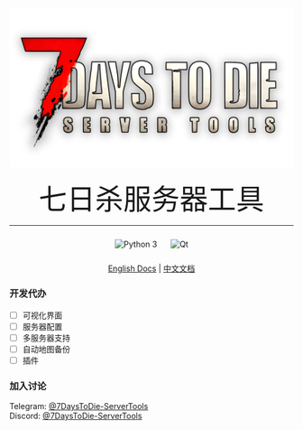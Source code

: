 ![LOGO](./设计素材/logo.png)
<div style="text-align:center;font-size: 50px">七日杀服务器工具</div>
<hr>

[//]: # (徽章)
<p style="text-align:center;">
        <img style="padding: 10px" src="https://img.shields.io/badge/Python-3.x-blue.svg" alt="Python 3">
        <img style="padding: 10px" src="https://img.shields.io/badge/Qt-5-blue.svg" alt="Qt">
</p>

[//]: # (跳转)
<p style="text-align:center;">
    <a href="#">English Docs</a> | 
    <a href="#">中文文档</a>
</p>

[//]: # (功能)

### 开发代办

- [ ] 可视化界面
- [ ] 服务器配置
- [ ] 多服务器支持
- [ ] 自动地图备份
- [ ] 插件

[//]: # (通讯地址)

### 加入讨论

Telegram: [@7DaysToDie-ServerTools](https://t.me/+wMUBqnqWg6MzMGU9) <br>
Discord: [@7DaysToDie-ServerTools](https://discord.gg/3EeNQWTB)
